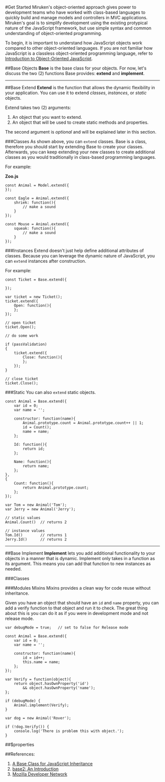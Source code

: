 #Get Started
Miruken's object-oriented approach gives power to development teams who have worked with class-based languages to quickly build and manage models and controllers in MVC applications. Miruken's goal is to simplify development using the existing protypical nature of the JavaScript framework, but use simple syntax and common understanding of object-oriented programming.

To begin, it is important to understand how JavaScript objects work compared to other object-oriented languages. If you are not familiar how JavaScript is a classless object-oriented programming language, refer to [Introduction to Object-Oriented JavaScript](https://developer.mozilla.org/en-US/docs/Web/JavaScript/Introduction_to_Object-Oriented_JavaScript).

##Base Objects
**Base** is the base class for your objects.  For now, let's discuss the two (2) functions Base provides: **extend** and **implement**.

---

##Base Extend
**Extend** is the function that allows the dynamic flexibility in your application. You can use it to extend *classes*, *instances*, or *static* objects.

Extend takes two (2) arguments:

1. An object that you want to extend.
2. An object that will be used to create static methods and properties.

The second argument is *optional* and will be explained later in this section.

###Classes
As shown above, you can `extend` classes. Base is a class, therefore you should start by extending Base to create your classes. Afterwards, you can keep extending your new classes to create additional classes as you would traditionally in class-based programming languages.

For example:

**Zoo.js**

    const Animal = Model.extend({
    });

    const Eagle = Animal.extend({
        shriek: function(){
            // make a sound
        }
    });

    const Mouse = Animal.extend({
        squeak: function(){
            // make a sound
        }
    });

###Instances
Extend doesn't just help define additional attributes of classes. Because you can leverage the dynamic nature of JavaScript, you can `extend` instances after construction.

For example:

    const Ticket = Base.extend({
        
    });

    var ticket = new Ticket();
    ticket.extend({
        Open: function(){
        };
    });

    // open ticket
    ticket.Open();

    // do some work

    if (passValidation)
    {
        ticket.extend({
            Close: function(){
            };
        });
    }

    // close ticket
    ticket.Close();

###Static
You can also `extend` static objects.

    const Animal = Base.extend({
        var id = 0;
        var name = '';

        constructor: function(name){
            Animal.prototype.count = Animal.prototype.count++ || 1;
            id = Count();
            name = name;
        };
        
        Id: function(){
            return id;
        };

        Name: function(){
            return name;
        };
    },
    {
        Count: function(){
            return Animal.prototype.count;
        };
    });

    var Tom = new Animal('Tom');
    var Jerry = new Animal('Jerry');

    // static values
    Animal.Count()  // returns 2

    // instance values
    Tom.Id()        // returns 1
    Jerry.Id()      // returns 2

---

##Base Implement
**Implement** lets you add additional functionality to your objects in a manner that is dynamic. Implement only takes in a function as its argument. This means you can add that function to new instances as needed.

###Classes


###Modules Mixins
Mixins provides a clean way for code reuse without inheritance.

Given you have an object that should have an `id` and `name` property, you can add a verify function to that object and run it to check. The great thing about this is you can do it as if you were in development mode and not release mode.

    var debugMode = true;   // set to false for Release mode

    const Animal = Base.extend({
        var id = 0;
        var name = '';

        constructor: function(name){
            id = id++;
            this.name = name;
        };
    });

    var Verify = function(object){
        return object.hasOwnProperty('id')
            && object.hasOwnProperty('name');
    };

    if (debugMode) {
        Animal.implement(Verify);
    }

    var dog = new Animal('Rover');

    if (!dog.Verify()) {
        console.log('There is problem this with object.');
    }

##$properties


##References:
1. [A Base Class for JavaScript Inheritance](http://dean.edwards.name/weblog/2006/03/base/)
2. [base2: An Introduction](http://dean.edwards.name/weblog/2007/12/base2-intro/)
3. [Mozilla Developer Network](https://developer.mozilla.org/en-US/docs/Web/JavaScript)